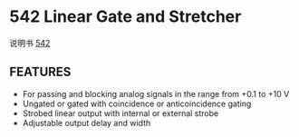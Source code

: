 <!-- 542.md --- 
;; 
;; Description: 
;; Author: Hongyi Wu(吴鸿毅)
;; Email: wuhongyi@qq.com 
;; Created: 四 6月  1 14:37:10 2017 (+0800)
;; Last-Updated: 五 6月  2 18:18:59 2017 (+0800)
;;           By: Hongyi Wu(吴鸿毅)
;;     Update #: 2
;; URL: http://wuhongyi.cn -->

# 542  Linear Gate and Stretcher

说明书 [542](http://wuhongyi.cn/DAQNote/pdf/ElectronicsModules/ORTEC/542.pdf)

## FEATURES

- For passing and blocking analog signals in the range from +0.1 to +10 V
- Ungated or gated with coincidence or anticoincidence gating
- Strobed linear output with internal or external strobe
- Adjustable output delay and width




<!-- 542.md ends here -->
